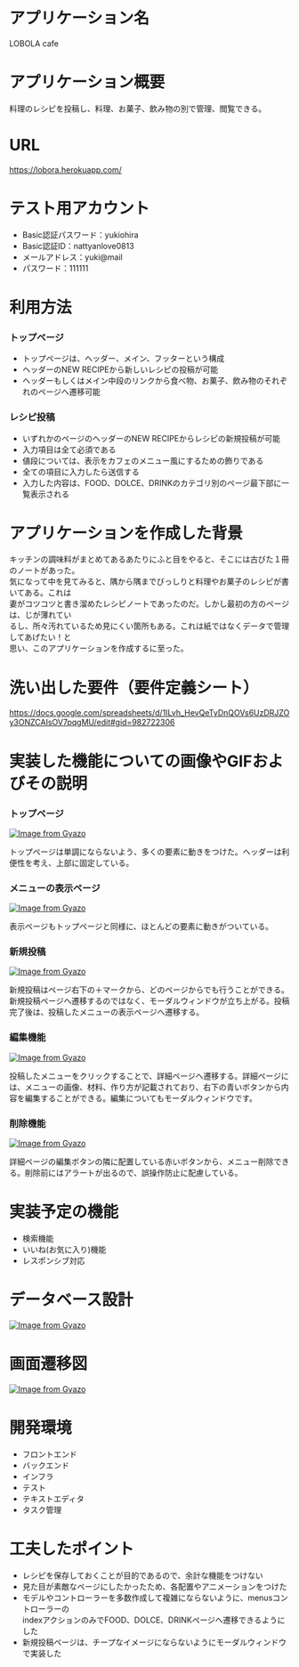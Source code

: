 # アプリケーション名
LOBOLA cafe

# アプリケーション概要
料理のレシピを投稿し、料理、お菓子、飲み物の別で管理、閲覧できる。

# URL
https://lobora.herokuapp.com/

# テスト用アカウント
- Basic認証パスワード：yukiohira
- Basic認証ID：nattyanlove0813
- メールアドレス：yuki@mail
- パスワード：111111

# 利用方法

### トップページ
- トップページは、ヘッダー、メイン、フッターという構成
- ヘッダーのNEW RECIPEから新しいレシピの投稿が可能
- ヘッダーもしくはメイン中段のリンクから食べ物、お菓子、飲み物のそれぞれのページへ遷移可能

### レシピ投稿
- いずれかのページのヘッダーのNEW RECIPEからレシピの新規投稿が可能
- 入力項目は全て必須である
- 値段については、表示をカフェのメニュー風にするための飾りである
- 全ての項目に入力したら送信する
- 入力した内容は、FOOD、DOLCE、DRINKのカテゴリ別のページ最下部に一覧表示される

# アプリケーションを作成した背景
キッチンの調味料がまとめてあるあたりにふと目をやると、そこには古びた１冊のノートがあった。<br>
気になって中を見てみると、隅から隅までびっしりと料理やお菓子のレシピが書いてある。これは<br>
妻がコツコツと書き溜めたレシピノートであったのだ。しかし最初の方のページは、じが薄れてい<br>
るし、所々汚れているため見にくい箇所もある。これは紙ではなくデータで管理してあげたい！と<br>
思い、このアプリケーションを作成するに至った。

# 洗い出した要件（要件定義シート）
https://docs.google.com/spreadsheets/d/1ILvh_HevQeTyDnQOVs6UzDRJZOy3ONZCAIsOV7pqgMU/edit#gid=982722306

# 実装した機能についての画像やGIFおよびその説明

### トップページ
[![Image from Gyazo](https://i.gyazo.com/e2d6abb338e3c42407d7c0c48427faad.gif)](https://gyazo.com/e2d6abb338e3c42407d7c0c48427faad)

トップページは単調にならないよう、多くの要素に動きをつけた。ヘッダーは利便性を考え、上部に固定している。

### メニューの表示ページ
[![Image from Gyazo](https://i.gyazo.com/fadaf00c6bf1e9f806186d191f86a64d.gif)](https://gyazo.com/fadaf00c6bf1e9f806186d191f86a64d)

表示ページもトップページと同様に、ほとんどの要素に動きがついている。

### 新規投稿
[![Image from Gyazo](https://i.gyazo.com/a51c1c4ef2ba5bef155adb233f1dc081.gif)](https://gyazo.com/a51c1c4ef2ba5bef155adb233f1dc081)

新規投稿はページ右下の＋マークから、どのページからでも行うことができる。新規投稿ページへ遷移するのではなく、モーダルウィンドウが立ち上がる。投稿完了後は、投稿したメニューの表示ページへ遷移する。

### 編集機能
[![Image from Gyazo](https://i.gyazo.com/941745c66afbdac8b436755f2ab93a80.gif)](https://gyazo.com/941745c66afbdac8b436755f2ab93a80)

投稿したメニューをクリックすることで、詳細ページへ遷移する。詳細ページには、メニューの画像、材料、作り方が記載されており、右下の青いボタンから内容を編集することができる。編集についてもモーダルウィンドウです。

### 削除機能
[![Image from Gyazo](https://i.gyazo.com/7c7017141ebc4ae5eb8f812bb4cf2846.gif)](https://gyazo.com/7c7017141ebc4ae5eb8f812bb4cf2846)

詳細ページの編集ボタンの隣に配置している赤いボタンから、メニュー削除できる。削除前にはアラートが出るので、誤操作防止に配慮している。
# 実装予定の機能
- 検索機能
- いいね(お気に入り)機能
- レスポンシブ対応

# データベース設計
[![Image from Gyazo](https://i.gyazo.com/692764841d928327deeda859517f2829.png)](https://gyazo.com/692764841d928327deeda859517f2829)

# 画面遷移図
[![Image from Gyazo](https://i.gyazo.com/fc3667a1f2017f6b7a7a06ebbb814e18.png)](https://gyazo.com/fc3667a1f2017f6b7a7a06ebbb814e18)

# 開発環境
- フロントエンド
- バックエンド
- インフラ
- テスト
- テキストエディタ
- タスク管理

# 工夫したポイント
- レシピを保存しておくことが目的であるので、余計な機能をつけない
- 見た目が素敵なページにしたかったため、各配置やアニメーションをつけた
- モデルやコントローラーを多数作成して複雑にならないように、menusコントローラーの<br>
  indexアクションのみでFOOD、DOLCE、DRINKページへ遷移できるようにした
- 新規投稿ページは、チープなイメージにならないようにモーダルウィンドウで実装した
